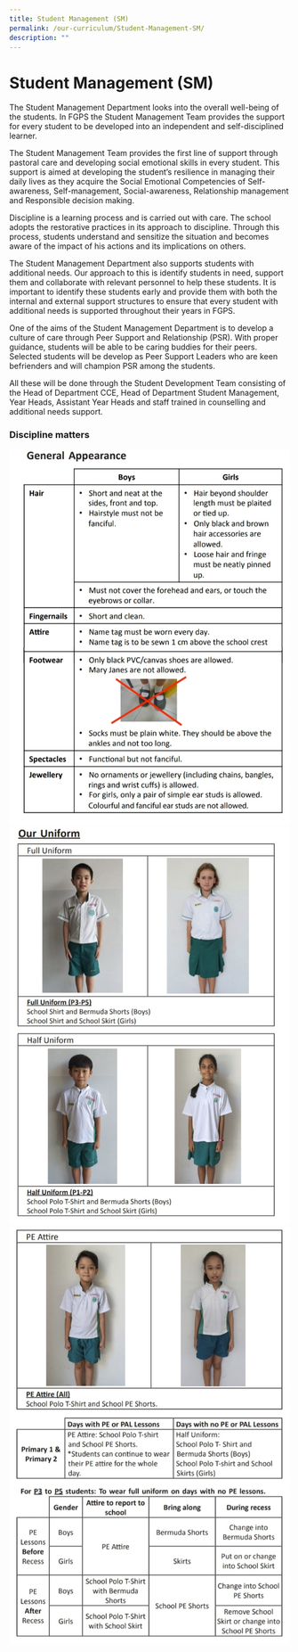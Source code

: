 ```yaml
---
title: Student Management (SM)
permalink: /our-curriculum/Student-Management-SM/
description: ""
---
```


# **Student Management (SM)**

The Student Management Department looks into the overall well-being of the students. In FGPS the Student Management Team provides the support for every student to be developed into an independent and self-disciplined learner.

The Student Management Team provides the first line of support through pastoral care and developing social emotional skills in every student. This support is aimed at developing the student’s resilience in managing their daily lives as they acquire the Social Emotional Competencies of Self-awareness, Self-management, Social-awareness, Relationship management and Responsible decision making.

Discipline is a learning process and is carried out with care. The school adopts the restorative practices in its approach to discipline. Through this process, students understand and sensitize the situation and becomes aware of the impact of his actions and its implications on others.

The Student Management Department also supports students with additional needs. Our approach to this is identify students in need, support them and collaborate with relevant personnel to help these students. It is important to identify these students early and provide them with both the internal and external support structures to ensure that every student with additional needs is supported throughout their years in FGPS.

One of the aims of the Student Management Department is to develop a culture of care through Peer Support and Relationship (PSR). With proper guidance, students will be able to be caring buddies for their peers. Selected students will be develop as Peer Support Leaders who are keen befrienders and will champion PSR among the students.

All these will be done through the Student Development Team consisting of the Head of Department CCE, Head of Department Student Management, Year Heads, Assistant Year Heads and staff trained in counselling and additional needs support.


### Discipline matters
![](/images/Student%20Management%20(SM)/SM1.jpeg)
![](/images/Student%20Management%20(SM)/SM2.jpeg)
![](/images/Student%20Management%20(SM)/SM3.jpeg)
